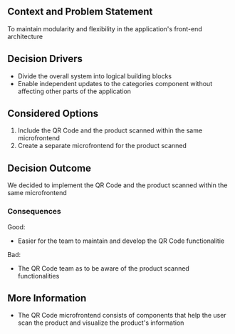 ## Context and Problem Statement
To maintain modularity and flexibility in the application's front-end architecture
## Decision Drivers
* Divide the overall system into logical building blocks
* Enable independent updates to the categories component without affecting other parts of the application
## Considered Options
1. Include the QR Code and the product scanned within the same microfrontend
2. Create a separate microfrontend for the product scanned
## Decision Outcome
We decided to implement the QR Code and the product scanned within the same microfrontend
### Consequences
Good:
* Easier for the team to maintain and develop the QR Code functionalitie

Bad:
* The QR Code team as to be aware of the product scanned functionalities
## More Information
* The QR Code microfrontend consists of components that help the user scan the product and visualize the product's information
